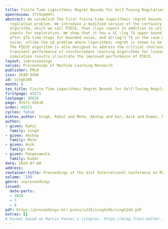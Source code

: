 ```yaml
---
title: Finite Time Logarithmic Regret Bounds for Self-Tuning Regulation
openreview: tTtSnpH4fc
abstract: We establish the first finite-time logarithmic regret bounds for the self-tuning
  regulation problem. We introduce a modified version of the certainty equivalence
  algorithm, which we call PIECE, that clips inputs in addition to utilizing probing
  inputs for exploration. We show that it has a $C \log T$ upper bound on the regret
  after $T$ time-steps for bounded noise, and $C\log^3 T$ in the case of sub-Gaussian
  noise, unlike the LQ problem where logarithmic regret is shown to be not possible.
  The PIECE algorithm is also designed to address the critical challenge of poor initial
  transient performance of reinforcement learning algorithms for linear systems. Comparative
  simulation results illustrate the improved performance of PIECE.
layout: inproceedings
series: Proceedings of Machine Learning Research
publisher: PMLR
issn: 2640-3498
id: singh24b
month: 0
tex_title: Finite Time Logarithmic Regret Bounds for Self-Tuning Regulation
firstpage: 45571
lastpage: 45636
page: 45571-45636
order: 45571
cycles: false
bibtex_author: Singh, Rahul and Mete, Akshay and Kar, Avik and Kumar, Panganamala
author:
- given: Rahul
  family: Singh
- given: Akshay
  family: Mete
- given: Avik
  family: Kar
- given: Panganamala
  family: Kumar
date: 2024-07-08
address:
container-title: Proceedings of the 41st International Conference on Machine Learning
volume: '235'
genre: inproceedings
issued:
  date-parts:
  - 2024
  - 7
  - 8
pdf: https://proceedings.mlr.press/v235/singh24b/singh24b.pdf
extras: []
# Format based on Martin Fenner's citeproc: https://blog.front-matter.io/posts/citeproc-yaml-for-bibliographies/
---
```

